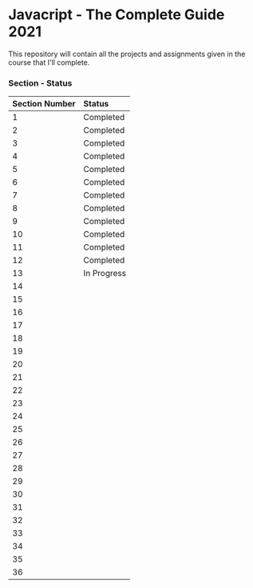 # Javacript - The Complete Guide 2021

This repository will contain all the projects and assignments given in the course that I'll complete.

### Section - Status

Section Number | Status
:------------- | :-----
1 | Completed
2 | Completed
3 | Completed
4 | Completed
5 | Completed
6 | Completed
7 | Completed
8 | Completed
9 | Completed
10 | Completed
11 | Completed
12 | Completed
13 | In Progress
14 |
15 |
16 |
17 |
18 |
19 |
20 |
21 |
22 |
23 |
24 |
25 |
26 |
27 |
28 |
29 |
30 |
31 |
32 |
33 |
34 |
35 |
36 |
